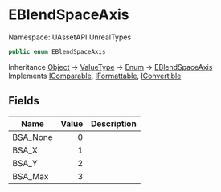 # EBlendSpaceAxis

Namespace: UAssetAPI.UnrealTypes

```csharp
public enum EBlendSpaceAxis
```

Inheritance [Object](https://docs.microsoft.com/en-us/dotnet/api/system.object) → [ValueType](https://docs.microsoft.com/en-us/dotnet/api/system.valuetype) → [Enum](https://docs.microsoft.com/en-us/dotnet/api/system.enum) → [EBlendSpaceAxis](./uassetapi.unrealtypes.eblendspaceaxis.md)<br>
Implements [IComparable](https://docs.microsoft.com/en-us/dotnet/api/system.icomparable), [IFormattable](https://docs.microsoft.com/en-us/dotnet/api/system.iformattable), [IConvertible](https://docs.microsoft.com/en-us/dotnet/api/system.iconvertible)

## Fields

| Name | Value | Description |
| --- | --: | --- |
| BSA_None | 0 |  |
| BSA_X | 1 |  |
| BSA_Y | 2 |  |
| BSA_Max | 3 |  |
